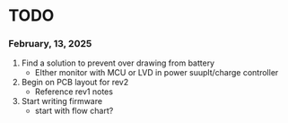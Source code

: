 # TODO
### February, 13, 2025
1. Find a solution to prevent over drawing from battery
    - EIther monitor with MCU or LVD in power suuplt/charge controller
2. Begin on PCB layout for rev2
    - Reference rev1 notes
3. Start writing firmware
    - start with flow chart? 